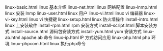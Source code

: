 linux-basic.html    linux 基本介绍
linux-net.html      linux 网络配置
linux-lnmp.html     linux 安装 lnmp
linux-user.html     linux 用户
linux-vi.html       linux vi 编辑器
linux-vi-key.html   linux vi 快捷键
linux-setup.html    linux 防火墙操作
install-intro.html  linux 上安装软件
install-rpm.html    rpm 安装方式
install-script.html 脚本安装方式
install-source.html 源码包安装方式
install-yum.html    yum 安装方式
linux-ab.html       apache ab 命令
linux-ip.html       IP 方式访问应用
linux-php.html      php 环境
linux-phpcom.html   linux 执行php命令